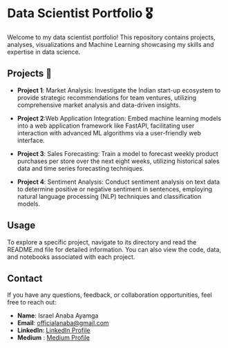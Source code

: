 
# Data Scientist Portfolio 🎖️

Welcome to my data scientist portfolio! This repository contains projects, analyses, visualizations and Machine Learning showcasing my skills and expertise in data science.

## Projects 🚀

- **Project 1**: Market Analysis: Investigate the Indian start-up ecosystem to provide strategic recommendations for team ventures, utilizing comprehensive market analysis and data-driven insights.

- **Project 2**:Web Application Integration: Embed machine learning models into a web application framework like FastAPI, facilitating user interaction with advanced ML algorithms via a user-friendly web interface.

- **Project 3**: Sales Forecasting: Train a model to forecast weekly product purchases per store over the next eight weeks, utilizing historical sales data and time series forecasting techniques.

- **Project 4**: Sentiment Analysis: Conduct sentiment analysis on text data to determine positive or negative sentiment in sentences, employing natural language processing (NLP) techniques and classification models.

## Usage

To explore a specific project, navigate to its directory and read the README.md file for detailed information. You can also view the code, data, and notebooks associated with each project.

## Contact

If you have any questions, feedback, or collaboration opportunities, feel free to reach out:

- **Name**: Israel Anaba Ayamga
- **Email**: officialanaba@gmail.com
- **LinkedIn**: [LinkedIn Profile](https://www.linkedin.com/in/israel-anaba-ayamga-453447262/)
- **Medium** :  [Medium Profile](https://israelanaba.medium.com/)


